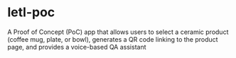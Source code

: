# letl-poc
A Proof of Concept (PoC) app that allows users to select a ceramic product (coffee mug, plate, or bowl), generates a QR code linking to the product page, and provides a voice-based QA assistant
